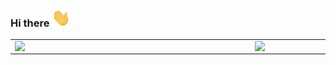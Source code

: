 ### Hi there <img src="images/hi.gif" width="30px">
<table>
	<tr>
		<td><img width="370px" align="left" src="https://github-readme-stats.vercel.app/api/top-langs/?username=guilhermemanteigas&layout=compact&langs_count=8"/></td>
		<td><img width="495px" align="left" src="https://github-readme-stats.vercel.app/api?username=guilhermemanteigas&count_private=true&include_all_commits=true&hide=stars,prs"/></td> 
	</tr>
</table>